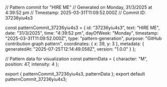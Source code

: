 // Pattern commit for "HIRE ME"
// Generated on Monday, 31/3/2025 at 4:39:52 pm
// Timestamp: 2025-03-31T11:09:52.000Z
// Commit ID: 37236yiu4s3

const patternCommit_37236yiu4s3 = {
  id: "37236yiu4s3",
  text: "HIRE ME",
  date: "31/3/2025",
  time: "4:39:52 pm",
  dayOfWeek: "Monday",
  timestamp: "2025-03-31T11:09:52.000Z",
  type: "pattern-generation",
  purpose: "GitHub contribution graph pattern",
  coordinates: {
    x: 39,
    y: 3
  },
  metadata: {
    generatedAt: "2025-07-25T12:14:49.058Z",
    version: "1.0.0"
  }
};

// Pattern data for visualization
const patternData = {
  character: "M",
  position: 47,
  intensity: 4
};

export { patternCommit_37236yiu4s3, patternData };
export default patternCommit_37236yiu4s3;
